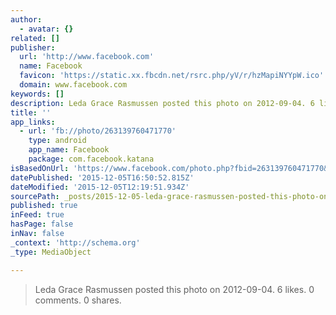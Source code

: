 ```yaml
---
author:
  - avatar: {}
related: []
publisher:
  url: 'http://www.facebook.com'
  name: Facebook
  favicon: 'https://static.xx.fbcdn.net/rsrc.php/yV/r/hzMapiNYYpW.ico'
  domain: www.facebook.com
keywords: []
description: Leda Grace Rasmussen posted this photo on 2012-09-04. 6 likes. 0 comments. 0 shares.
title: ''
app_links:
  - url: 'fb://photo/263139760471770'
    type: android
    app_name: Facebook
    package: com.facebook.katana
isBasedOnUrl: 'https://www.facebook.com/photo.php?fbid=263139760471770&set=t.100003272439700&type=3&src=https%3A%2F%2Fscontent-arn2-1.xx.fbcdn.net%2Fhphotos-xpa1%2Fv%2Ft1.0-9%2F249690_263139760471770_1646465917_n.jpg%3Foh%3D62384d73f991b4206e935641b42616f1%26oe%3D56E36C61&size=640%2C480'
datePublished: '2015-12-05T16:50:52.815Z'
dateModified: '2015-12-05T12:19:51.934Z'
sourcePath: _posts/2015-12-05-leda-grace-rasmussen-posted-this-photo-on-2012-09-04-6-like.md
published: true
inFeed: true
hasPage: false
inNav: false
_context: 'http://schema.org'
_type: MediaObject

---
```

> Leda Grace Rasmussen posted this photo on 2012-09-04&period; 6 likes&period; 0 comments&period; 0 shares&period;